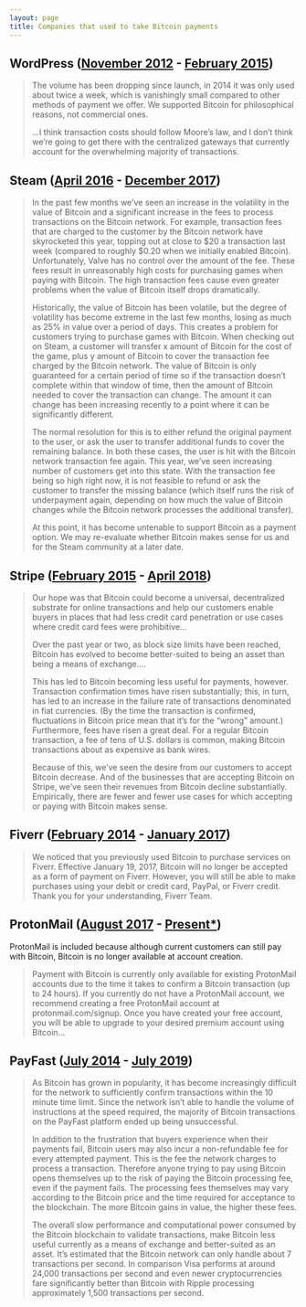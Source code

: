 ```yaml
---
layout: page
title: Companies that used to take Bitcoin payments
---
```


## WordPress ([November 2012](https://wordpress.com/blog/2012/11/15/pay-another-way-bitcoin/) - [February 2015](https://www.coindesk.com/wordpress-removes-bitcoin-payment-option))

>The volume has been dropping since launch, in 2014 it was only used about twice a week, which is vanishingly small compared to other methods of payment we offer. We supported Bitcoin for philosophical reasons, not commercial ones.
>
>...I think transaction costs should follow Moore’s law, and I don’t think we’re going to get there with the centralized gateways that currently account for the overwhelming majority of transactions.

## Steam ([April 2016](https://cointelegraph.com/news/steam-to-accept-payments-via-bitcoin-in-its-next-update) - [December 2017](https://steamcommunity.com/games/593110/announcements/detail/1464096684955433613))

>In the past few months we've seen an increase in the volatility in the value of Bitcoin and a significant increase in the fees to process transactions on the Bitcoin network. For example, transaction fees that are charged to the customer by the Bitcoin network have skyrocketed this year, topping out at close to $20 a transaction last week (compared to roughly $0.20 when we initially enabled Bitcoin). Unfortunately, Valve has no control over the amount of the fee. These fees result in unreasonably high costs for purchasing games when paying with Bitcoin. The high transaction fees cause even greater problems when the value of Bitcoin itself drops dramatically.
>
>Historically, the value of Bitcoin has been volatile, but the degree of volatility has become extreme in the last few months, losing as much as 25% in value over a period of days. This creates a problem for customers trying to purchase games with Bitcoin. When checking out on Steam, a customer will transfer x amount of Bitcoin for the cost of the game, plus y amount of Bitcoin to cover the transaction fee charged by the Bitcoin network. The value of Bitcoin is only guaranteed for a certain period of time so if the transaction doesn’t complete within that window of time, then the amount of Bitcoin needed to cover the transaction can change. The amount it can change has been increasing recently to a point where it can be significantly different.
>
>The normal resolution for this is to either refund the original payment to the user, or ask the user to transfer additional funds to cover the remaining balance. In both these cases, the user is hit with the Bitcoin network transaction fee again. This year, we’ve seen increasing number of customers get into this state. With the transaction fee being so high right now, it is not feasible to refund or ask the customer to transfer the missing balance (which itself runs the risk of underpayment again, depending on how much the value of Bitcoin changes while the Bitcoin network processes the additional transfer).
>
>At this point, it has become untenable to support Bitcoin as a payment option. We may re-evaluate whether Bitcoin makes sense for us and for the Steam community at a later date.

## Stripe ([February 2015](https://www.coindesk.com/stripe-bitcoin-payments-option-to-the-public) - [April 2018](https://stripe.com/blog/ending-bitcoin-support))

>Our hope was that Bitcoin could become a universal, decentralized substrate for online transactions and help our customers enable buyers in places that had less credit card penetration or use cases where credit card fees were prohibitive...
>
>Over the past year or two, as block size limits have been reached, Bitcoin has evolved to become better-suited to being an asset than being a means of exchange....
>
>This has led to Bitcoin becoming less useful for payments, however. Transaction confirmation times have risen substantially; this, in turn, has led to an increase in the failure rate of transactions denominated in fiat currencies. (By the time the transaction is confirmed, fluctuations in Bitcoin price mean that it’s for the “wrong” amount.) Furthermore, fees have risen a great deal. For a regular Bitcoin transaction, a fee of tens of U.S. dollars is common, making Bitcoin transactions about as expensive as bank wires.
>
>Because of this, we’ve seen the desire from our customers to accept Bitcoin decrease. And of the businesses that are accepting Bitcoin on Stripe, we’ve seen their revenues from Bitcoin decline substantially. Empirically, there are fewer and fewer use cases for which accepting or paying with Bitcoin makes sense.

## Fiverr ([February 2014](https://www.coindesk.com/fiverr-coinbase-pay-services-bitcoin) - [January 2017](https://bitcointalk.org/index.php?topic=1761408.0))

>We noticed that you previously used Bitcoin to purchase services on Fiverr. Effective January 19, 2017, Bitcoin will no longer be accepted as a form of payment on Fiverr. However, you will still be able to make purchases using your debit or credit card, PayPal, or Fiverr credit. Thank you for your understanding, Fiverr Team.

## ProtonMail ([August 2017](https://protonmail.com/blog/bitcoin-secure-email/) - [Present*](https://protonmail.com/support/knowledge-base/paying-with-bitcoin/))

ProtonMail is included because although current customers can still pay with Bitcoin, Bitcoin is no longer available at account creation.

>Payment with Bitcoin is currently only available for existing ProtonMail accounts due to the time it takes to confirm a Bitcoin transaction (up to 24 hours). If you currently do not have a ProtonMail account, we recommend creating a free ProtonMail account at protonmail.com/signup. Once you have created your free account, you will be able to upgrade to your desired premium account using Bitcoin...

## PayFast ([July 2014](https://www.payfast.co.za/blog/accept-bitcoin-payments-payfast/) - [July 2019](https://www.payfast.co.za/blog/ending-support-for-bitcoin/))

>As Bitcoin has grown in popularity, it has become increasingly difficult for the network to sufficiently confirm transactions within the 10 minute time limit. Since the network isn’t able to handle the volume of instructions at the speed required, the majority of Bitcoin transactions on the PayFast platform ended up being unsuccessful.
>
>In addition to the frustration that buyers experience when their payments fail, Bitcoin users may also incur a non-refundable fee for every attempted payment. This is the fee the network charges to process a transaction. Therefore anyone trying to pay using Bitcoin opens themselves up to the risk of paying the Bitcoin processing fee, even if the payment fails. The processing fees themselves may vary according to the Bitcoin price and the time required for acceptance to the blockchain. The more Bitcoin gains in value, the higher these fees.
>
>The overall slow performance and computational power consumed by the Bitcoin blockchain to validate transactions, make Bitcoin less useful currently as a means of exchange and better-suited as an asset. It’s estimated that the Bitcoin network can only handle about 7 transactions per second. In comparison Visa performs at around 24,000 transactions per second and even newer cryptocurrencies fare significantly better than Bitcoin with Ripple processing approximately 1,500 transactions per second.
